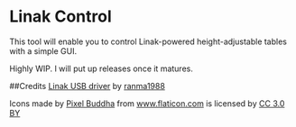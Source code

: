 # Linak Control

This tool will enable you to control Linak-powered height-adjustable tables with a simple GUI.

Highly WIP. I will put up releases once it matures.

##Credits
[Linak USB driver](https://github.com/ranma1988/usb2lin06-HID-in-linux-for-LINAK-Desk-Control-Cable) by [ranma1988](https://github.com/ranma1988)

Icons made by <a href="http://www.flaticon.com/authors/pixel-buddha" title="Pixel Buddha">Pixel Buddha</a> from <a href="http://www.flaticon.com" title="Flaticon">www.flaticon.com</a> is licensed by <a href="http://creativecommons.org/licenses/by/3.0/" title="Creative Commons BY 3.0" target="_blank">CC 3.0 BY</a>